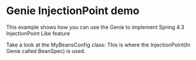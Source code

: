 # Genie InjectionPoint demo

This example shows how you can use the Genie to implement Spring 4.3 InjectionPoint Like feature

Take a look at the MyBeansConfig class: This is where the InjectionPoint(In Genie called BeanSpec) is used.